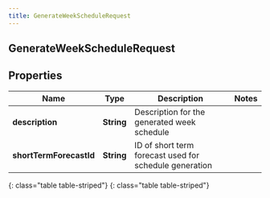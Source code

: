 ```yaml
---
title: GenerateWeekScheduleRequest
---
```

## GenerateWeekScheduleRequest


## Properties

| Name | Type | Description | Notes |
| ------------ | ------------- | ------------- | ------------- |
| **description** | **String** | Description for the generated week schedule |  |
| **shortTermForecastId** | **String** | ID of short term forecast used for schedule generation |  |
{: class="table table-striped"}
{: class="table table-striped"}



